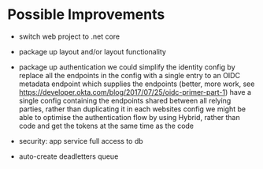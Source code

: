 # Possible Improvements

* switch web project to .net core

* package up layout and/or layout functionality

* package up authentication
	we could simplify the identity config by
		replace all the endpoints in the config with a single entry to an OIDC metadata endpoint which supplies the endpoints (better, more work, see https://developer.okta.com/blog/2017/07/25/oidc-primer-part-1)
		have a single config containing the endpoints shared between all relying parties, rather than duplicating it in each websites config
	we might be able to optimise the authentication flow by using Hybrid, rather than code and get the tokens at the same time as the code

* security: app service full access to db

* auto-create deadletters queue
